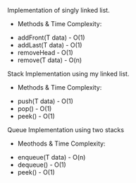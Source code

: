 Implementation of singly linked list.
- Methods & Time Complexity:
* addFront(T data) - O(1)
* addLast(T data) - O(1)
* removeHead       - O(1)
* remove(T data)   - O(n)

Stack Implementation using my linked list.
- Methods & Time Complexity:
* push(T data)     - O(1)
* pop()            - O(1)
* peek()           - O(1)

Queue Implementation using two stacks
- Meothods & Time Complexity:
* enqueue(T data)  - O(n)
* dequeue()        - O(1)
* peek()           - O(1)
